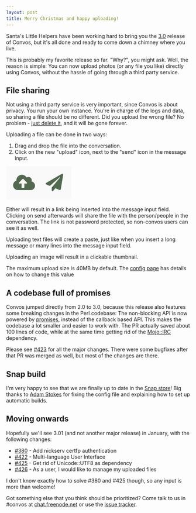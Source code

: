 ```yaml
---
layout: post
title: Merry Christmas and happy uploading!
---
```


Santa's Little Helpers have been working hard to bring you the
[3.0](https://github.com/Nordaaker/convos/blob/3.00/Changes#L3) release of
Convos, but it's all done and ready to come down a chimney where you live.

This is probably my favorite release so far. "Why?", you might ask. Well, the
reason is simple: You can now upload photos (or any file you like) directly
using Convos, without the hassle of going through a third party service.

<!--more-->

## File sharing

Not using a third party service is very important, since Convos is about
privacy. You run your own instance. You're in charge of the logs and data, so
sharing a file should be no different. Did you upload the wrong file? No
problem - [just delete it](https://github.com/Nordaaker/convos/issues/426),
and it will be gone forever.

Uploading a file can be done in two ways:

1. Drag and drop the file into the conversation.
2. Click on the new "upload" icon, next to the "send" icon in the message input.

<a href="/public/screenshots/2019-12-24-upload.png"><img src="/public/screenshots/2019-12-24-upload.png" alt="Picture of Convos upload icon"></a>

Either will result in a link being inserted into the message input field.
Clicking on send afterwards will share the file with the person/people in the
conversation. The link is not password protected, so non-convos users can see
it as well.

Uploading text files will create a paste, just like when you insert a long
message or many lines into the message input field.

Uploading an image will result in a clickable thumbnail.

The maximum upload size is 40MB by default. The
[config page](/doc/config.html#convos_max_upload_size) has details on how to
change this value

## A codebase full of promises

Convos jumped directly from 2.0 to 3.0, because this release also features some
breaking changes in the Perl codebase: The non-blocking API is now powered by
[promises](https://mojolicious.org/perldoc/Mojo/Promise), instead of the
callback based API. This makes the codebase a lot smaller and easier to work
with. The PR actually saved about 100 lines of code, while at the same time
getting rid of the [Mojo::IRC](https://github.com/jhthorsen/mojo-irc)
dependency.

Please see [#423](https://github.com/Nordaaker/convos/pull/423) for all the
major changes. There were some bugfixes after that PR was merged as well, but
most of the changes are there.

## Snap build

I'm very happy to see that we are finally up to date in the
[Snap store](https://snapcraft.io/convos/)! Big thanks to
[Adam Stokes](https://github.com/Nordaaker/convos/pull/421) for fixing the
config file and explaining how to set up automatic builds.

## Moving onwards

Hopefully we'll see 3.01 (and not another major release) in January, with the
following changes:

* [#380](https://github.com/Nordaaker/convos/issues/380) - Add nickserv certfp authentication
* [#422](https://github.com/Nordaaker/convos/issues/422) - Multi-language User Interface
* [#425](https://github.com/Nordaaker/convos/issues/425) - Get rid of Unicode::UTF8 as dependency
* [#426](https://github.com/Nordaaker/convos/issues/426) - As a user, I would like to manage my uploaded files

I don't know exactly how to solve #380 and #425 though, so any input is more
than welcome!

Got something else that you think should be prioritized? Come talk to us in
#convos at [chat.freenode.net](irc://chat.freenode.net:6697/%23convos?tls=1) or
use the [issue tracker](https://github.com/Nordaaker/convos/issues).
